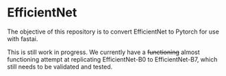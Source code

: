 # EfficientNet
The objective of this repository is to convert EfficientNet to Pytorch for use with fastai.

This is still work in progress. We currently have a ~~functioning~~ almost functioning attempt at replicating EfficientNet-B0 to EfficientNet-B7, which still needs to be validated and tested.
